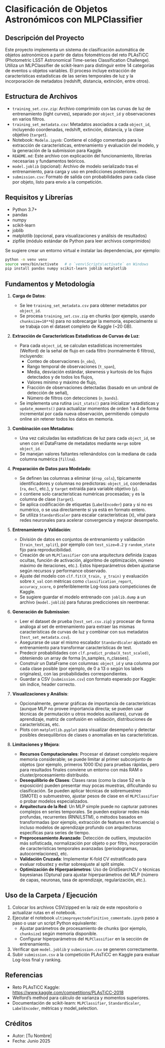 # Clasificación de Objetos Astronómicos con MLPClassifier

## Descripción del Proyecto
Este proyecto implementa un sistema de clasificación automática de objetos astronómicos a partir de datos fotométricos del reto PLAsTiCC (Photometric LSST Astronomical Time-series Classification Challenge). Utiliza un MLPClassifier de scikit-learn para distinguir entre 14 categorías de eventos u objetos variables. El proceso incluye extracción de características estadísticas de las series temporales de luz y la incorporación de metadatos (redshift, distancia, extinción, entre otros).

## Estructura de Archivos
- `training_set.csv.zip`: Archivo comprimido con las curvas de luz de entrenamiento (light curves), separado por `object_id` y observaciones en varios filtros.
- `training_set_metadata.csv`: Metadatos asociados a cada `object_id`, incluyendo coordenadas, redshift, extinción, distancia, y la clase objetivo (`target`).
- Notebook: `Modelo.ipynb`: Contiene el código comentado para la extracción de características, entrenamiento y evaluación del modelo, y la generación de la submission para Kaggle.
- `README.md`: Este archivo con explicación del funcionamiento, librerías necesarias y fundamentos teóricos.
- `model.joblib` (opcional): Archivo de modelo serializado tras el entrenamiento, para carga y uso en predicciones posteriores.
- `submission.csv`: Formato de salida con probabilidades para cada clase por objeto, listo para envío a la competición.

## Requisitos y Librerías
- Python 3.7+
- pandas
- numpy
- scikit-learn
- joblib
- matplotlib (opcional, para visualizaciones y análisis de resultados)
- zipfile (módulo estándar de Python para leer archivos comprimidos)

Se sugiere crear un entorno virtual e instalar las dependencias, por ejemplo:
```bash
python -m venv venv
source venv/bin/activate   # o `venv\Scripts\activate` en Windows
pip install pandas numpy scikit-learn joblib matplotlib
```

## Fundamentos y Metodología

1. **Carga de Datos**: 
   - Se lee `training_set_metadata.csv` para obtener metadatos por `object_id`.
   - Se procesa `training_set.csv.zip` en chunks (por ejemplo, usando `chunksize=10**6`) para no sobrecargar la memoria, especialmente si se trabaja con el dataset completo de Kaggle (~20 GB).

2. **Extracción de Características Estadísticas de Curvas de Luz**:
   - Para cada `object_id`, se calculan estadísticas incrementales (Welford) de la señal de flujo en cada filtro (normalmente 6 filtros), incluyendo:
     - Conteo de observaciones (`n_obs`),
     - Rango temporal de observaciones (`t_span`),
     - Media, desviación estándar, skewness y kurtosis de los flujos detectados y de todos los flujos,
     - Valores mínimo y máximo de flujo,
     - Fracción de observaciones detectadas (basado en un umbral de detección de señal),
     - Número de filtros con detecciones (`n_bands`).
   - Se implementa una rutina `init_stats()` para inicializar estadísticas y `update_moments()` para actualizar momentos de orden 1 a 4 de forma incremental por cada nueva observación, permitiendo cómputo online sin retener todos los datos en memoria.

3. **Combinación con Metadatos**:
   - Una vez calculadas las estadísticas de luz para cada `object_id`, se unen con el DataFrame de metadatos mediante `merge` sobre `object_id`.
   - Se manejan valores faltantes rellenándolos con la mediana de cada columna numérica (`fillna`).

4. **Preparación de Datos para Modelado**:
   - Se definen las columnas a eliminar (`drop_cols`), típicamente identificadores y columnas no predictoras: `object_id`, coordenadas (`ra`, `decl`, etc.), y `target` extraída para variable objetivo (`y`).
   - `X` contiene solo características numéricas procesadas; `y` es la columna de clase (`target`).
   - Se aplica codificación de etiquetas (`LabelEncoder`) para `y` si no es numérico, o se usa directamente si ya está en formato entero.
   - Se utiliza `StandardScaler` para escalar características (`X`), vital para redes neuronales para acelerar convergencia y mejorar desempeño.

5. **Entrenamiento y Validación**:
   - División de datos en conjuntos de entrenamiento y validación (`train_test_split`), por ejemplo con `test_size=0.2` y `random_state` fijo para reproducibilidad.
   - Creación de un `MLPClassifier` con una arquitectura definida (capas ocultas, función de activación, algoritmo de optimización, número máximo de iteraciones, etc.). Estos hiperparámetros deben ajustarse según recursos y performance observado.
   - Ajuste del modelo con `clf.fit(X_train, y_train)` y evaluación sobre `X_val` con métricas como `classification_report`, `accuracy_score`, o preferiblemente Log-loss para competiciones de Kaggle.
   - Se sugiere guardar el modelo entrenado con `joblib.dump` a un archivo (`model.joblib`) para futuras predicciones sin reentrenar.

6. **Generación de Submission**:
   - Leer el dataset de prueba (`test_set.csv.zip`) y procesar de forma análoga al set de entrenamiento para extraer las mismas características de curvas de luz y combinar con sus metadatos (`test_set_metadata.csv`).
   - Asegurarse de usar el mismo escalador `StandardScaler` ajustado en entrenamiento para transformar características de test.
   - Predecir probabilidades con `clf.predict_proba(X_test_scaled)`, obteniendo un array de forma [n_samples, n_classes].
   - Construir un DataFrame con columnas: `object_id` y una columna por cada clase posible (por ejemplo, de 0 a 13 o según los labels originales), con las probabilidades correspondientes.
   - Guardar a CSV (`submission.csv`) con formato esperado por Kaggle: sin índice, header correcto.

7. **Visualizaciones y Análisis**:
   - Opcionalmente, generar gráficas de importancia de características (aunque MLP no provee importancia directa; se pueden usar técnicas de permutación u otros modelos auxiliares), curvas de aprendizaje, matriz de confusión en validación, distribuciones de características, etc.
   - Plots con `matplotlib.pyplot` para visualizar desempeño y detectar posibles desequilibrios de clases o anomalías en las características.

8. **Limitaciones y Mejora**:
   - **Recursos Computacionales**: Procesar el dataset completo requiere memoria considerable; se puede limitar al primer subconjunto de objetos (por ejemplo, primeros 1000 IDs) para pruebas rápidas, pero para resultados finales conviene un entorno con más RAM o cluster/procesamiento distribuido.
   - **Desequilibrio de Clases**: Clases raras (como la clase 52 en la exposición) pueden presentar muy pocas muestras, dificultando su clasificación. Se pueden aplicar técnicas de sobremuestreo (SMOTE) o submuestreo, ajustar pesos de clase en el `MLPClassifier` o probar modelos especializados.
   - **Arquitectura de la Red**: Un MLP simple puede no capturar patrones complejos en series temporales. Se pueden explorar redes más profundas, recurrentes (RNN/LSTM), o métodos basados en transformadas (por ejemplo, extracción de features en frecuencia) o incluso modelos de aprendizaje profundo con arquitecturas específicas para series de tiempo.
   - **Preprocesamiento Avanzado**: Detección de outliers, imputación más sofisticada, normalización por objeto o por filtro, incorporación de características temporales avanzadas (periodogramas, autocorrelaciones), etc.
   - **Validación Cruzada**: Implementar K-fold CV estratificado para evaluar robustez y evitar sobreajuste al split simple.
   - **Optimización de Hiperparámetros**: Uso de GridSearchCV o técnicas bayesianas (Optuna) para ajustar hiperparámetros del MLP (número de capas, neuronas, tasa de aprendizaje, regularización, etc.).

## Uso de la Carpeta / Ejecución
1. Colocar los archivos CSV/zipped en la raíz de este repositorio o actualizar rutas en el notebook.
2. Ejecutar el notebook `ultimoproyectodefinitivo_comentado.ipynb` paso a paso o usar un script Python equivalente:
   - Ajustar parámetros de procesamiento de chunks (por ejemplo, `chunksize`) según memoria disponible.
   - Configurar hiperparámetros del `MLPClassifier` en la sección de entrenamiento.
3. Verificar que `model.joblib` y `submission.csv` se generen correctamente.
4. Subir `submission.csv` a la competición PLAsTiCC en Kaggle para evaluar Log-loss final y ranking.

## Referencias
- Reto PLAsTiCC Kaggle: https://www.kaggle.com/competitions/PLAsTiCC-2018
- Welford’s method para cálculo de varianza y momentos superiores.
- Documentación de scikit-learn: `MLPClassifier`, `StandardScaler`, `LabelEncoder`, métricas y model_selection.

## Créditos
- Autor: [Tu Nombre]
- Fecha: Junio 2025

